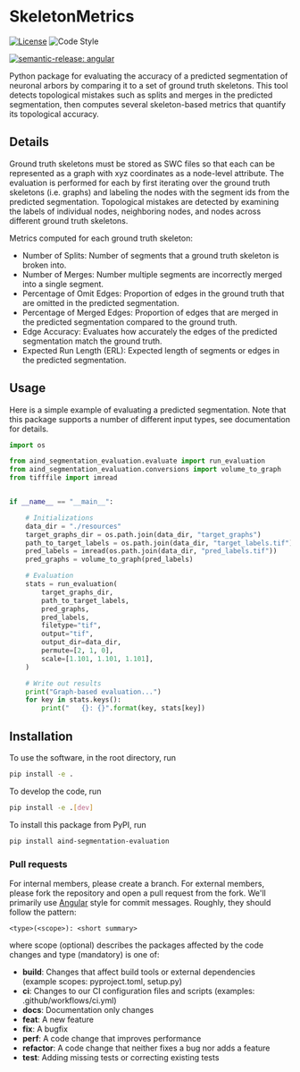 # SkeletonMetrics

[![License](https://img.shields.io/badge/license-MIT-brightgreen)](LICENSE)
![Code Style](https://img.shields.io/badge/code%20style-black-black)

[![semantic-release: angular](https://img.shields.io/badge/semantic--release-angular-e10079?logo=semantic-release)](https://github.com/semantic-release/semantic-release)

Python package for evaluating the accuracy of a predicted segmentation of neuronal arbors by comparing it to a set of ground truth skeletons. This tool detects topological mistakes such as splits and merges in the predicted segmentation, then computes several skeleton-based metrics that quantify its topological accuracy.

## Details

Ground truth skeletons must be stored as SWC files so that each can be represented as a graph with xyz coordinates as a node-level attribute. The evaluation is performed for each by first iterating over the ground truth skeletons (i.e. graphs) and labeling the nodes with the segment ids from the predicted segmentation. Topological mistakes are detected by examining the labels of individual nodes, neighboring nodes, and nodes across different ground truth skeletons.

Metrics computed for each ground truth skeleton:

- Number of Splits: Number of segments that a ground truth skeleton is broken into.
- Number of Merges: Number multiple segments are incorrectly merged into a single segment.
- Percentage of Omit Edges: Proportion of edges in the ground truth that are omitted in the predicted segmentation.
- Percentage of Merged Edges: Proportion of edges that are merged in the predicted segmentation compared to the ground truth.
- Edge Accuracy: Evaluates how accurately the edges of the predicted segmentation match the ground truth.
- Expected Run Length (ERL): Expected length of segments or edges in the predicted segmentation.

## Usage

Here is a simple example of evaluating a predicted segmentation. Note that this package supports a number of different input types, see documentation for details. 

```python
import os

from aind_segmentation_evaluation.evaluate import run_evaluation
from aind_segmentation_evaluation.conversions import volume_to_graph
from tifffile import imread


if __name__ == "__main__":

    # Initializations
    data_dir = "./resources"
    target_graphs_dir = os.path.join(data_dir, "target_graphs")
    path_to_target_labels = os.path.join(data_dir, "target_labels.tif")
    pred_labels = imread(os.path.join(data_dir, "pred_labels.tif"))
    pred_graphs = volume_to_graph(pred_labels)

    # Evaluation
    stats = run_evaluation(
        target_graphs_dir,
        path_to_target_labels,
        pred_graphs,
        pred_labels,
        filetype="tif",
        output="tif",
        output_dir=data_dir,
        permute=[2, 1, 0],
        scale=[1.101, 1.101, 1.101],
    )

    # Write out results
    print("Graph-based evaluation...")
    for key in stats.keys():
        print("   {}: {}".format(key, stats[key])

```

## Installation
To use the software, in the root directory, run
```bash
pip install -e .
```

To develop the code, run
```bash
pip install -e .[dev]
```

To install this package from PyPI, run
```bash
pip install aind-segmentation-evaluation
```

### Pull requests

For internal members, please create a branch. For external members, please fork the repository and open a pull request from the fork. We'll primarily use [Angular](https://github.com/angular/angular/blob/main/CONTRIBUTING.md#commit) style for commit messages. Roughly, they should follow the pattern:
```text
<type>(<scope>): <short summary>
```

where scope (optional) describes the packages affected by the code changes and type (mandatory) is one of:

- **build**: Changes that affect build tools or external dependencies (example scopes: pyproject.toml, setup.py)
- **ci**: Changes to our CI configuration files and scripts (examples: .github/workflows/ci.yml)
- **docs**: Documentation only changes
- **feat**: A new feature
- **fix**: A bugfix
- **perf**: A code change that improves performance
- **refactor**: A code change that neither fixes a bug nor adds a feature
- **test**: Adding missing tests or correcting existing tests

